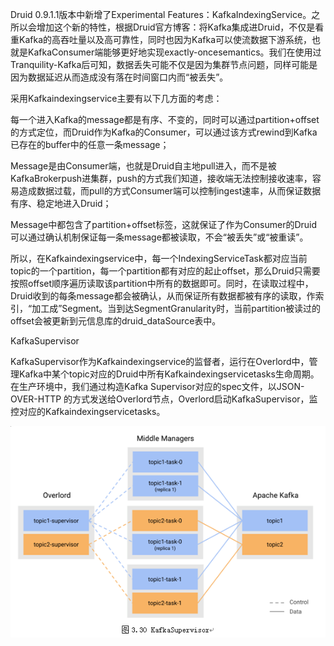 Druid 0.9.1.1版本中新增了Experimental Features：KafkaIndexingService。之所以会增加这个新的特性，根据Druid官方博客：将Kafka集成进Druid，不仅是看重Kafka的高吞吐量以及高可靠性，同时也因为Kafka可以使流数据下游系统，也就是KafkaConsumer端能够更好地实现exactly-oncesemantics。我们在使用过Tranquility-Kafka后可知，数据丢失可能不仅是因为集群节点问题，同样可能是因为数据延迟从而造成没有落在时间窗口内而“被丢失”。

采用Kafkaindexingservice主要有以下几方面的考虑：

每一个进入Kafka的message都是有序、不变的，同时可以通过partition+offset的方式定位，而Druid作为Kafka的Consumer，可以通过该方式rewind到Kafka已存在的buffer中的任意一条message；

Message是由Consumer端，也就是Druid自主地pull进入，而不是被KafkaBrokerpush进集群，push的方式我们知道，接收端无法控制接收速率，容易造成数据过载，而pull的方式Consumer端可以控制ingest速率，从而保证数据有序、稳定地进入Druid；

Message中都包含了partition+offset标签，这就保证了作为Consumer的Druid可以通过确认机制保证每一条message都被读取，不会“被丢失”或“被重读”。

所以，在Kafkaindexingservice中，每一个IndexingServiceTask都对应当前topic的一个partition，每一个partition都有对应的起止offset，那么Druid只需要按照offset顺序遍历读取该partition中所有的数据即可。同时，在读取过程中，Druid收到的每条message都会被确认，从而保证所有数据都被有序的读取，作索引，“加工成”Segment。当到达SegmentGranularity时，当前partition被读过的offset会被更新到元信息库的druid\_dataSource表中。

KafkaSupervisor

KafkaSupervisor作为Kafkaindexingservice的监督者，运行在Overlord中，管理Kafka中某个topic对应的Druid中所有Kafkaindexingservicetasks生命周期。在生产环境中，我们通过构造Kafka Supervisor对应的spec文件，以JSON-OVER-HTTP 的方式发送给Overlord节点，Overlord启动KafkaSupervisor，监控对应的Kafkaindexingservicetasks。

![](/assets/kafkasupervisor.png)

